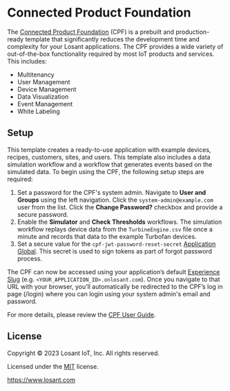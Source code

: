 # Connected Product Foundation

The [Connected Product Foundation](https://docs.losant.com/cpf/overview/) (CPF) is a prebuilt and production-ready template that significantly reduces the development time and complexity for your Losant applications. The CPF provides a wide variety of out-of-the-box functionality required by most IoT products and services. This includes:

* Multitenancy
* User Management
* Device Management
* Data Visualization
* Event Management
* White Labeling

## Setup

This template creates a ready-to-use application with example devices, recipes, customers, sites, and users. This template also includes a data simulation workflow and a workflow that generates events based on the simulated data. To begin using the CPF, the following setup steps are required:

1. Set a password for the CPF's system admin. Navigate to **User and Groups** using the left navigation. Click the `system-admin@example.com` user from the list. Click the **Change Password?** checkbox and provide a secure password.
1. Enable the **Simulator** and **Check Thresholds** workflows. The simulation workflow replays device data from the `TurbineEngine.csv` file once a minute and records that data to the example Turbofan devices.
1. Set a secure value for the `cpf-jwt-password-reset-secret` [Application Global](https://docs.losant.com/applications/overview/#application-globals). This secret is used to sign tokens as part of forgot password process.

The CPF can now be accessed using your application’s default [Experience Slug](https://docs.losant.com/experiences/domains/#experience-slugs) (e.g. `<YOUR_APPLICATION_ID>.onlosant.com`). Once you navigate to that URL with your browser, you’ll automatically be redirected to the CPF’s log in page (/login) where you can login using your system admin's email and password.

For more details, please review the [CPF User Guide](https://docs.losant.com/cpf/user-guide/).

## License

Copyright &copy; 2023 Losant IoT, Inc. All rights reserved.

Licensed under the [MIT](https://github.com/Losant/losant-templates/blob/master/LICENSE.txt) license.

https://www.losant.com
